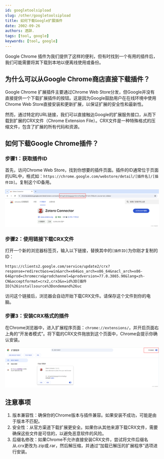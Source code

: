 ```yaml
---
id: googletoolsipload
slug: /other/googletoolsipload
title: 如何下载Google扩展插件
date: 2002-09-26
authors: 酒辞.
tags: [tool, google]
keywords: [tool, google]
---
```


Google Chrome 插件为我们提供了这样的便利，但有时找到一个有用的插件后，我们可能需要将其下载到本地以便离线使用或备份。


## 为什么可以从Google Chrome商店直接下载插件？

Google Chrome 扩展插件主要通过Chrome Web Store分发，但Google并没有直接提供一个下载扩展插件的按钮。这是因为Google鼓励用户在在线环境中使用Chrome Web Store直接安装和更新扩展，以保证扩展的安全性和最新性。

然而，通过特定的URL链接，我们可以直接触达Google的扩展服务接口，从而下载到扩展的CRX文件（Chrome Extension File）。CRX文件是一种特殊格式的压缩文件，包含了扩展的所有代码和资源。



## 如何下载Google Chrome插件？

### 步骤1：获取插件ID

首先，访问Chrome Web Store，找到你想要的插件页面。插件的ID通常位于页面的URL中，格式如：`https://chrome.google.com/webstore/detail/[插件名]/[插件ID]`。复制这个ID备用。

![img](如何下载Google扩展插件.assets/c056122b03aa45ef9598a65a958244ff.png)



### 步骤2：使用链接下载CRX文件

打开一个新的浏览器标签页，输入以下链接，替换其中的`[插件ID]`为你刚才复制的ID：

```
https://clients2.google.com/service/update2/crx?response=redirect&os=win&arch=x64&os_arch=x86_64&nacl_arch=x86-64&prod=chromecrx&prodchannel=&prodversion=77.0.3865.90&lang=zh-CN&acceptformat=crx2,crx3&x=id%3D[插件ID]%26installsource%3Dondemand%26uc
```

访问这个链接后，浏览器会自动开始下载CRX文件。请保存这个文件到你的电脑。



### 步骤3：安装CRX格式的插件

在Chrome浏览器中，进入扩展程序页面：`chrome://extensions/`，并开启页面右上角的“开发者模式”。将下载的CRX文件拖放到这个页面中，Chrome会提示你确认安装。

![img](如何下载Google扩展插件.assets/0b02d0ee7e3d431d891a24efcb935f77.png)



## 注意事项

1. 版本兼容性：确保你的Chrome版本与插件兼容。如果安装不成功，可能是由于版本不匹配。
2. 安全性：从官方渠道下载扩展更安全。如果你从其他来源下载CRX文件，需要确保这些文件是可信的，以避免恶意软件的风险。
3. 后缀名修改：如果Chrome不允许直接安装CRX文件，尝试将文件后缀名从.crx更改为.zip或.rar，然后解压缩，并通过“加载已解压的扩展程序”选项进行安装。

